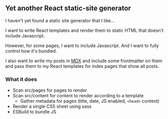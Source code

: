 ## Yet another React static-site generator
I haven't yet found a static site generator that I like...

I want to write React templates and render them to static HTML that doesn't include Javascript.

However, for some pages, I want to include Javascript. And I want to fully control how it's bundled.

I also want to write my posts in [MDX](https://mdxjs.com/) and include some frontmatter on them and pass
them to my React templates for index pages that show all posts.

### What it does
- Scan src/pages for pages to render
- Scan src/content for content to render according to a template
	- Gather metadata for pages (title, date, JS enabled, `<head>` content)
- Render a single CSS sheet using sass
- ESBuild to bundle JS
